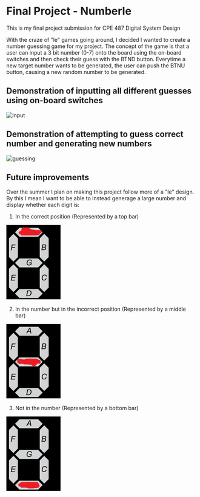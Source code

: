 # Final Project - Numberle

This is my final project submission for CPE 487 Digital System Design

With the craze of "le" games going around, I decided I wanted to create a number guessing game for my project. The concept of the game is that a user can input a 3 bit number (0-7) onto the board using the on-board switches and then check their guess with the BTND button. Everytime a new target number wants to be generated, the user can push the BTNU button, causing a new random number to be generated.

## Demonstration of inputting all different guesses using on-board switches

![input](resources/input.gif)

## Demonstration of attempting to guess correct number and generating new numbers

![guessing](resources/guessing.gif)

## Future improvements

Over the summer I plan on making this project follow more of a "le" design. By this I mean I want to be able to instead generage a large number and display whether each digit is:

1. In the correct position (Represented by a top bar)

![correct](resources/correct.png)

2. In the number but in the incorrect position (Represented by a middle bar)

![wrongPosition](resources/wrongPosition.png)

3. Not in the number (Represented by a bottom bar)

![incorrect](resources/incorrect.png)
